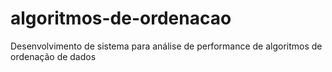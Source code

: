 # algoritmos-de-ordenacao
Desenvolvimento de sistema para análise de performance de algoritmos de ordenação de dados
